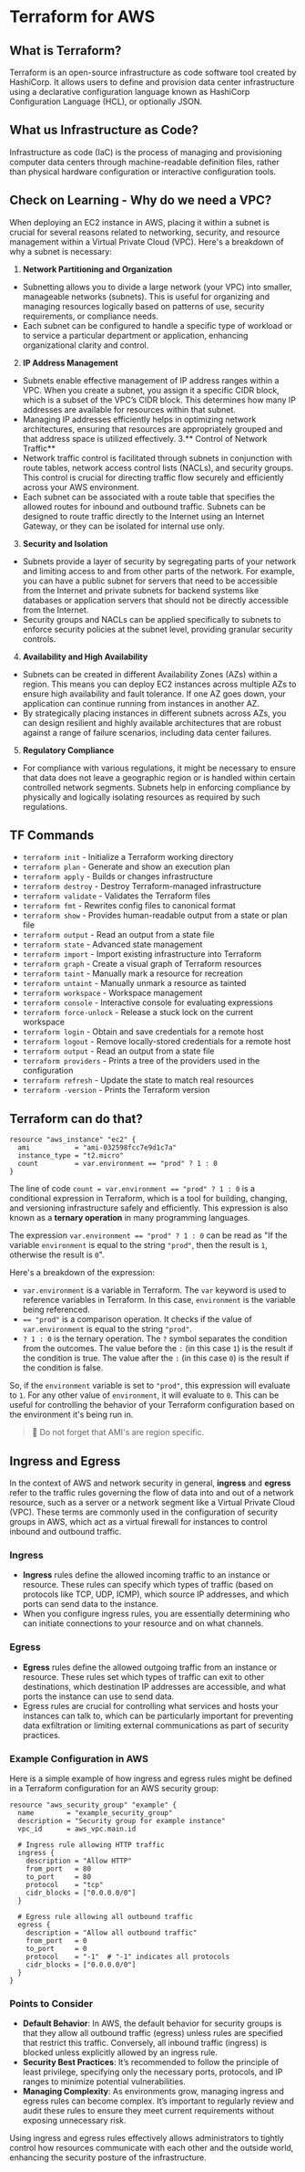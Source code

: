 # Terraform for AWS

## What is Terraform?

Terraform is an open-source infrastructure as code software tool created by HashiCorp. It allows users to define and provision data center infrastructure using a declarative configuration language known as HashiCorp Configuration Language (HCL), or optionally JSON.

## What us Infrastructure as Code?

Infrastructure as code (IaC) is the process of managing and provisioning computer data centers through machine-readable definition files, rather than physical hardware configuration or interactive configuration tools.

## Check on Learning - Why do we need a VPC?

When deploying an EC2 instance in AWS, placing it within a subnet is crucial for several reasons related to networking, security, and resource management within a Virtual Private Cloud (VPC). Here's a breakdown of why a subnet is necessary:

1. **Network Partitioning and Organization**

- Subnetting allows you to divide a large network (your VPC) into smaller, manageable networks (subnets). This is useful for organizing and managing resources logically based on patterns of use, security requirements, or compliance needs.
- Each subnet can be configured to handle a specific type of workload or to service a particular department or application, enhancing organizational clarity and control.
2. **IP Address Management**
- Subnets enable effective management of IP address ranges within a VPC. When you create a subnet, you assign it a specific CIDR block, which is a subset of the VPC’s CIDR block. This determines how many IP addresses are available for resources within that subnet.
- Managing IP addresses efficiently helps in optimizing network architectures, ensuring that resources are appropriately grouped and that address space is utilized effectively.
3.** Control of Network Traffic**
- Network traffic control is facilitated through subnets in conjunction with route tables, network access control lists (NACLs), and security groups. This control is crucial for directing traffic flow securely and efficiently across your AWS environment.
- Each subnet can be associated with a route table that specifies the allowed routes for inbound and outbound traffic. Subnets can be designed to route traffic directly to the Internet using an Internet Gateway, or they can be isolated for internal use only.
3. **Security and Isolation**
- Subnets provide a layer of security by segregating parts of your network and limiting access to and from other parts of the network. For example, you can have a public subnet for servers that need to be accessible from the Internet and private subnets for backend systems like databases or application servers that should not be directly accessible from the Internet.
- Security groups and NACLs can be applied specifically to subnets to enforce security policies at the subnet level, providing granular security controls.
4. **Availability and High Availability**
- Subnets can be created in different Availability Zones (AZs) within a region. This means you can deploy EC2 instances across multiple AZs to ensure high availability and fault tolerance. If one AZ goes down, your application can continue running from instances in another AZ.
- By strategically placing instances in different subnets across AZs, you can design resilient and highly available architectures that are robust against a range of failure scenarios, including data center failures.
5. **Regulatory Compliance**
- For compliance with various regulations, it might be necessary to ensure that data does not leave a geographic region or is handled within certain controlled network segments. Subnets help in enforcing compliance by physically and logically isolating resources as required by such regulations.

## TF Commands

- `terraform init` - Initialize a Terraform working directory
- `terraform plan` - Generate and show an execution plan
- `terraform apply` - Builds or changes infrastructure
- `terraform destroy` - Destroy Terraform-managed infrastructure
- `terraform validate` - Validates the Terraform files
- `terraform fmt` - Rewrites config files to canonical format
- `terraform show` - Provides human-readable output from a state or plan file
- `terraform output` - Read an output from a state file
- `terraform state` - Advanced state management
- `terraform import` - Import existing infrastructure into Terraform
- `terraform graph` - Create a visual graph of Terraform resources
- `terraform taint` - Manually mark a resource for recreation
- `terraform untaint` - Manually unmark a resource as tainted
- `terraform workspace` - Workspace management
- `terraform console` - Interactive console for evaluating expressions
- `terraform force-unlock` - Release a stuck lock on the current workspace
- `terraform login` - Obtain and save credentials for a remote host
- `terraform logout` - Remove locally-stored credentials for a remote host
- `terraform output` - Read an output from a state file
- `terraform providers` - Prints a tree of the providers used in the configuration
- `terraform refresh` - Update the state to match real resources
- `terraform -version` - Prints the Terraform version

## Terraform can do that?

```hcl
resource "aws_instance" "ec2" {
  ami           = "ami-032598fcc7e9d1c7a"
  instance_type = "t2.micro"
  count         = var.environment == "prod" ? 1 : 0
}
```

The line of code `count = var.environment == "prod" ? 1 : 0` is a conditional expression in Terraform, which is a tool for building, changing, and versioning infrastructure safely and efficiently. This expression is also known as a **ternary operation** in many programming languages.

The expression `var.environment == "prod" ? 1 : 0` can be read as "If the variable `environment` is equal to the string `"prod"`, then the result is `1`, otherwise the result is `0`".

Here's a breakdown of the expression:

- `var.environment` is a variable in Terraform. The `var` keyword is used to reference variables in Terraform. In this case, `environment` is the variable being referenced.
- `== "prod"` is a comparison operation. It checks if the value of `var.environment` is equal to the string `"prod"`.
- `? 1 : 0` is the ternary operation. The `?` symbol separates the condition from the outcomes. The value before the `:` (in this case `1`) is the result if the condition is true. The value after the `:` (in this case `0`) is the result if the condition is false.

So, if the `environment` variable is set to `"prod"`, this expression will evaluate to `1`. For any other value of `environment`, it will evaluate to `0`. This can be useful for controlling the behavior of your Terraform configuration based on the environment it's being run in.

> 🧠 Do not forget that AMI's are region specific.

## Ingress and Egress

In the context of AWS and network security in general, **ingress** and **egress** refer to the traffic rules governing the flow of data into and out of a network resource, such as a server or a network segment like a Virtual Private Cloud (VPC). These terms are commonly used in the configuration of security groups in AWS, which act as a virtual firewall for instances to control inbound and outbound traffic.

### Ingress

- **Ingress** rules define the allowed incoming traffic to an instance or resource. These rules can specify which types of traffic (based on protocols like TCP, UDP, ICMP), which source IP addresses, and which ports can send data to the instance.
- When you configure ingress rules, you are essentially determining who can initiate connections to your resource and on what channels.

### Egress

- **Egress** rules define the allowed outgoing traffic from an instance or resource. These rules set which types of traffic can exit to other destinations, which destination IP addresses are accessible, and what ports the instance can use to send data.
- Egress rules are crucial for controlling what services and hosts your instances can talk to, which can be particularly important for preventing data exfiltration or limiting external communications as part of security practices.

### Example Configuration in AWS

Here is a simple example of how ingress and egress rules might be defined in a Terraform configuration for an AWS security group:

```hcl
resource "aws_security_group" "example" {
  name        = "example_security_group"
  description = "Security group for example instance"
  vpc_id      = aws_vpc.main.id

  # Ingress rule allowing HTTP traffic
  ingress {
    description = "Allow HTTP"
    from_port   = 80
    to_port     = 80
    protocol    = "tcp"
    cidr_blocks = ["0.0.0.0/0"]
  }

  # Egress rule allowing all outbound traffic
  egress {
    description = "Allow all outbound traffic"
    from_port   = 0
    to_port     = 0
    protocol    = "-1"  # "-1" indicates all protocols
    cidr_blocks = ["0.0.0.0/0"]
  }
}
```

### Points to Consider
- **Default Behavior**: In AWS, the default behavior for security groups is that they allow all outbound traffic (egress) unless rules are specified that restrict this traffic. Conversely, all inbound traffic (ingress) is blocked unless explicitly allowed by an ingress rule.
- **Security Best Practices**: It’s recommended to follow the principle of least privilege, specifying only the necessary ports, protocols, and IP ranges to minimize potential vulnerabilities.
- **Managing Complexity**: As environments grow, managing ingress and egress rules can become complex. It’s important to regularly review and audit these rules to ensure they meet current requirements without exposing unnecessary risk.

Using ingress and egress rules effectively allows administrators to tightly control how resources communicate with each other and the outside world, enhancing the security posture of the infrastructure.